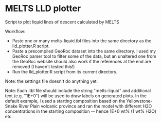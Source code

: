 # MELTS LLD plotter

Script to plot liquid lines of descent calculated by MELTS


Workflow:

- Paste one or many melts-liquid.tbl files into the same directory as the lld_plotter.R script.
- Paste a precompiled GeoRoc dataset into the same directory. I used my GeoRoc parser tool to filter some of the data, but an unaltered one from the GeoRoc website should also work if the references at the end are removed (I haven't tested this!)
- Run the lld_plotter.R script from its current directory.

Note: the settings file doesn't do anything yet.

Note: Each .tbl file should include the string "melts-liquid" and additional text (e.g. "1E+0") will be used to draw labels on generated plots. In the default example, I used a starting composition based on the Yellowstone-Snake River Plain volcanic province and ran the model with different H2O concentrations in the starting composition -- hence 1E+0 wt% (1 wt% H2O) etc.

